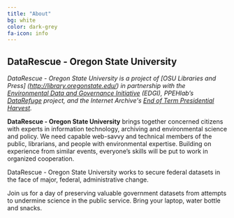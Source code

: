 ```yaml
---
title: "About"
bg: white
color: dark-grey
fa-icon: info
---
```


## DataRescue - Oregon State University

_DataRescue - Oregon State University is a project of [OSU Libraries and Press] (http://library.oregonstate.edu/) in partnership with the [Environmental Data and Governance Initiative](https://envirodatagov.org/) (EDGI), PPEHlab’s  [DataRefuge](http://www.ppehlab.org/datarefuge) project, and the Internet Archive's [End of Term Presidential Harvest](http://eotarchive.cdlib.org/)._

**DataRescue - Oregon State University** brings together concerned citizens with experts in information technology, archiving and environmental science and policy. We need capable web-savvy and technical members of the public, librarians, and people with environmental expertise. Building on experience from similar events, everyone’s skills will be put to work in organized cooperation.

DataRescue - Oregon State University works to secure federal datasets in the face of major, federal, administrative change.

Join us for a day of preserving valuable government datasets from attempts to undermine science in the public service. Bring your laptop, water bottle and snacks.


